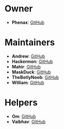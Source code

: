 # Owner

- **Phenax**: [GitHub](https://github.com/phenax)

# Maintainers

- **Andrew**: [GitHub](https://github.com/andrewstech)
- **Hackermon**: [GitHub](https://github.com/hackermondev)
- **Mahir**: [GitHub](https://github.com/mtgsquad)
- **MaskDuck**: [GitHub](https://github.com/MaskDuck)
- **TheBotlyNoob**: [GitHub](https://github.com/TheBotlyNoob)
- **William**: [GitHub](https://github.com/WilliamDavidHarrison)

# Helpers

- **Om**: [GitHub](https://github.com/TerraPlayz)
- **Vaibhav**: [GitHub](https://github.com/VaibhavSys)
